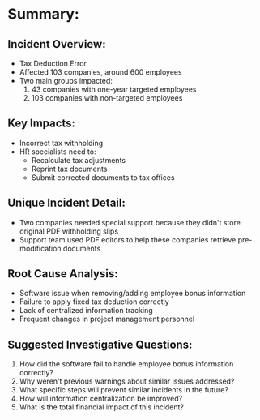 # Summary:

## Incident Overview:
- Tax Deduction Error
- Affected 103 companies, around 600 employees
- Two main groups impacted:
  1. 43 companies with one-year targeted employees
  2. 103 companies with non-targeted employees

## Key Impacts:
- Incorrect tax withholding
- HR specialists need to:
  - Recalculate tax adjustments
  - Reprint tax documents
  - Submit corrected documents to tax offices

## Unique Incident Detail:
- Two companies needed special support because they didn't store original PDF withholding slips
- Support team used PDF editors to help these companies retrieve pre-modification documents

## Root Cause Analysis:
- Software issue when removing/adding employee bonus information
- Failure to apply fixed tax deduction correctly
- Lack of centralized information tracking
- Frequent changes in project management personnel

## Suggested Investigative Questions:
1. How did the software fail to handle employee bonus information correctly?
2. Why weren't previous warnings about similar issues addressed?
3. What specific steps will prevent similar incidents in the future?
4. How will information centralization be improved?
5. What is the total financial impact of this incident?
